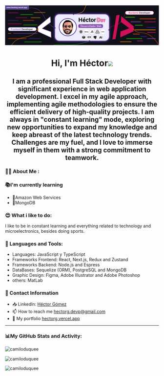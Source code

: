 <p align="center">
  <img
    style="width: auto; height: auto"
    src="https://github.com/camiloduquee/camiloduquee/blob/main/Background-GitHub.png"
  />
</p>
<h1 align="center">
  Hi, I'm Héctor<img
    width="30px"
    src="https://raw.githubusercontent.com/iampavangandhi/iampavangandhi/master/gifs/Hi.gif"
  />
</h1>
<h2 font-size="40" align="center">
  I am a professional Full Stack Developer with significant experience in web application development. I excel in my agile approach, implementing agile methodologies to ensure the efficient delivery of high-quality projects. I am always in "constant learning" mode, exploring new opportunities to expand my knowledge and keep abreast of the latest technology trends. Challenges are my fuel, and I love to immerse myself in them with a strong commitment to teamwork.
</h2>

<div>
  <h3 style="font-weight: bold">👨‍💻 About Me :</h3>
  <div>
    <h3>📚I'm currently learning</h3>
    <ul>
      <li>🌱Amazon Web Services</li>
      <li>🌱MongoDB</li>
    </ul>
  </div>
  <div>
    <h3>😍 What i like to do:</h3>
    <p align="left"> I like to be in constant learning and everything related to technology
        and microelectronics, besides doing sports.
    </p>
  </div>
</div>
<div>
  <h3 align="left">🔨 Languages and Tools:</h3>
<ul>
  <li>Languages: JavaScript y TypeScript</li>
  <li>Frameworks Frontend: React, Next.js, Redux and Zustand </li>
  <li>Frameworks Backend: Node.js and Espress </li>
  <li>DataBases: Sequelize (ORM), PostgreSQL and MongoDB</li>
  <li>Graphic Design: Figma, Adobe Illustrator and Adobe Photoshop</li>
  <li>others: MatLab</li>
</ul>
</div>
  <div>
    <h3>📲 Contact Information</h3>
    <ul>
      <li>📥 LinkedIn: <a href="https://www.linkedin.com/in/héctor-gómez-0a1075287" target="_blank" rel="noreferrer">Héctor Gómez</a></li>
      <li>📫 How to reach me <a className="underline" href="mailto:hectorg.devp@gmail.com">hectorg.devp@gmail.com</a></li>
      <li>💎 My portfolio <a href="https://hectorg.vercel.app" target="_blank"
    rel="noreferrer">hectorg.vercel.app</a></li>
    </ul>
  </div>
<hr>
<div>
  <h3 align="left">📊My GitHub Stats and Activity:</h3>
        <p>
    <img
      align="center"
      src="https://github-readme-streak-stats.herokuapp.com/?user=camiloduquee&"
      alt="camiloduquee"
    />
  </p>
  <p>
    <img
      align="center"
      src="https://github-readme-stats.vercel.app/api?username=camiloduquee&show_icons=true&locale=en"
      alt="camiloduquee"
    />
  </p>
</div>
<div>
  <p>
    <img
      align="left"
      src="https://github-readme-stats.vercel.app/api/top-langs?username=camiloduquee&show_icons=true&locale=en&layout=compact"
      alt="camiloduquee"
    />
  </p>
</div>
